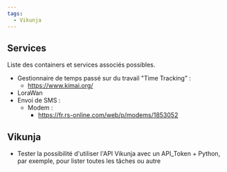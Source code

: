 ```yaml
---
tags:
  - Vikunja
---
```


## Services
Liste des containers et services associés possibles.

- Gestionnaire de temps passé sur du travail "Time Tracking" :
	- https://www.kimai.org/
- LoraWan
- Envoi de SMS :
	- Modem :
		- https://fr.rs-online.com/web/p/modems/1853052

## Vikunja
- Tester la possibilité d'utiliser l'API Vikunja avec un API_Token + Python, par exemple, pour lister toutes les tâches ou autre